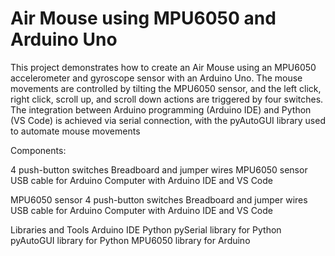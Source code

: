 # Air Mouse using MPU6050 and Arduino Uno
This project demonstrates how to create an Air Mouse using an MPU6050 accelerometer and gyroscope sensor with an Arduino Uno. The mouse movements are controlled by tilting the MPU6050 sensor, and the left click, right click, scroll up, and scroll down actions are triggered by four switches. The integration between Arduino programming (Arduino IDE) and Python (VS Code) is achieved via serial connection, with the pyAutoGUI library used to automate mouse movements


Components:
 
 4 push-button switches
 Breadboard and jumper wires
 MPU6050 sensor
 USB cable for Arduino
 Computer with Arduino IDE and VS Code
   
 

  
  MPU6050 sensor
  4 push-button switches
  Breadboard and jumper wires
  USB cable for Arduino
  Computer with Arduino IDE and VS Code
  
Libraries and Tools
Arduino IDE
Python
pySerial library for Python
pyAutoGUI library for Python
MPU6050 library for Arduino

